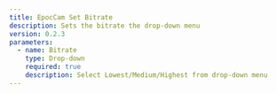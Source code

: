 ```yaml
---
title: EpocCam Set Bitrate
description: Sets the bitrate the drop-down menu
version: 0.2.3
parameters:
  - name: Bitrate
    type: Drop-down
    required: true
    description: Select Lowest/Medium/Highest from drop-down menu
---
```

